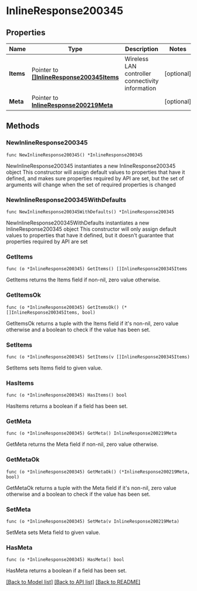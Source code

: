 # InlineResponse200345

## Properties

Name | Type | Description | Notes
------------ | ------------- | ------------- | -------------
**Items** | Pointer to [**[]InlineResponse200345Items**](InlineResponse200345Items.md) | Wireless LAN controller connectivity information | [optional] 
**Meta** | Pointer to [**InlineResponse200219Meta**](InlineResponse200219Meta.md) |  | [optional] 

## Methods

### NewInlineResponse200345

`func NewInlineResponse200345() *InlineResponse200345`

NewInlineResponse200345 instantiates a new InlineResponse200345 object
This constructor will assign default values to properties that have it defined,
and makes sure properties required by API are set, but the set of arguments
will change when the set of required properties is changed

### NewInlineResponse200345WithDefaults

`func NewInlineResponse200345WithDefaults() *InlineResponse200345`

NewInlineResponse200345WithDefaults instantiates a new InlineResponse200345 object
This constructor will only assign default values to properties that have it defined,
but it doesn't guarantee that properties required by API are set

### GetItems

`func (o *InlineResponse200345) GetItems() []InlineResponse200345Items`

GetItems returns the Items field if non-nil, zero value otherwise.

### GetItemsOk

`func (o *InlineResponse200345) GetItemsOk() (*[]InlineResponse200345Items, bool)`

GetItemsOk returns a tuple with the Items field if it's non-nil, zero value otherwise
and a boolean to check if the value has been set.

### SetItems

`func (o *InlineResponse200345) SetItems(v []InlineResponse200345Items)`

SetItems sets Items field to given value.

### HasItems

`func (o *InlineResponse200345) HasItems() bool`

HasItems returns a boolean if a field has been set.

### GetMeta

`func (o *InlineResponse200345) GetMeta() InlineResponse200219Meta`

GetMeta returns the Meta field if non-nil, zero value otherwise.

### GetMetaOk

`func (o *InlineResponse200345) GetMetaOk() (*InlineResponse200219Meta, bool)`

GetMetaOk returns a tuple with the Meta field if it's non-nil, zero value otherwise
and a boolean to check if the value has been set.

### SetMeta

`func (o *InlineResponse200345) SetMeta(v InlineResponse200219Meta)`

SetMeta sets Meta field to given value.

### HasMeta

`func (o *InlineResponse200345) HasMeta() bool`

HasMeta returns a boolean if a field has been set.


[[Back to Model list]](../README.md#documentation-for-models) [[Back to API list]](../README.md#documentation-for-api-endpoints) [[Back to README]](../README.md)


